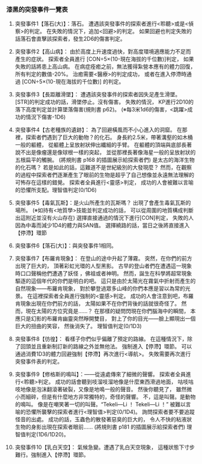 ### 漆黑的突發事件一覽表
1. 突發事件1【落石(大)】：落石。
                        遭遇該突發事件的探索者進行<聆聽>或是<偵察>的判定。
                        在失敗的情況下，追加<回避>的判定。
                        如果回避也判定失敗的話落石會直擊該探索者，發生2D6的傷害判定。

2. 突發事件2【高山病】：  由於高度上升速度過快，對高度環境適應能力不足而產生的症狀。
                        探索者全員進行 [CON÷5×(10-現在海拔的千位數)]判定，
                        如果失敗的話將患上高山病。
                        在病症痊癒之前，無法獲得紮營本應有的體力回復，
                        所有判定的數值-20%。
                        治癒需要<醫療>的判定成功，
                        或者在進入停滯時通過 [CON÷5×(10-現在海拔的千位數)] 的判定。

3. 突發事件3【長距離滑墜】： 遭遇該突發事件的探索者因失足產生滑墜。
                           [STR]的判定成功的話，滑墜停止。沒有傷害。
                           失敗的情況，
                           KP進行2D10的落下高度判定並計算墜落傷害(規則書 p62)。
                           (※每3米1d6的傷害，<跳躍>成功的情況下傷害-1D6)

4. 突發事件4【古老種族的遺跡】： 為了回避橫風而不小心進入的洞窟。
                              在那裡，探索者們遇到了巨大的動物？的化石。
                              身長約2.5米，帶著溝壑的如木桶一般的軀體，
                              從軀體上呈放射狀伸出纖細的手臂。
                              在軀體的頂端與底部長著說不出是像瘤還是像球根一樣的突起，
                              並從那裡長著像海星一般的呈放射狀的五根扁平的觸腕。
                              (將規則書 p168 的插圖展示給探索者們)
                              是太古的海洋生物的化石嗎？
                              若是如此的話，這難道不是世紀級別的大發現麼？
                              然而，在觀察的過程中探索者們逐漸產生了眼前的生物是超乎了自己想像並永遠無法理解的可怖存在這樣的錯覺。
                              探索者全員進行<靈感>判定，
                              成功的人會被難以言喻的恐懼所支配。理智值判定(0/1D6)

5. 突發事件5【毒氣瓦斯】：是火山所產生的瓦斯嗎？
                        出現了會產生毒氣瓦斯的場所。
                        (※如持有<地質學>技能並判定成功的話，
                        可以從周圍的地質構成判斷出這附近並沒有火山存在)
                        選擇直接通過的情況下進行[CON]判定，
                        失敗的人因為中毒而減少1D4的體力與SAN值。
                        選擇繞路的話，當日之後將直接進入【停滯】環節

6. 突發事件6【落石(大)】：與突發事件1相同。

7. 突發事件7【布羅肯現象】： 在登山的途中升起了薄霧。
                           突然，在你們的前方出現了巨大的，
                           頂著彩虹光環的人型黑影。
                           古早的登山者們在遭遇這一現象時口口聲稱他們遭遇了妖怪
                           ，佛祖或者神明。
                           然而，誕生在科學將超常現象驅逐的這個年代的你們是明白的吧。
                           這只是由於太陽光在霧氣中折射而產生的自然現象——布羅肯現象，
                           對於攀登過眾多山峰的你們本應是習以為常的光景。
                           在這裡探索者全員進行強制的<靈感>判定。
                           成功的人會注意到吧，布羅肯現象出現在你們前方的話，
                           太陽如果不在你們背後的話就很奇怪了。
                           然而，現在太陽的方位究竟是……？
                           在那樣的疑問閃現在你們腦海中的瞬間，
                           本應只是幻影的布羅肯幽靈突然睜開雙目，
                           對上了你的目光——臉上顯現出一個巨大的扭曲的笑容，
                           然後消失了。
                           理智值判定(0/1D3)

8. 突發事件8【彷徨】： 看樣子你們似乎偏離了預定的路線。
                     在這種情況下，除了回頭並且重新制訂新的路線之外並無他法。
                     強制進入【停滯】環節。
                     可以通過消費1D3的體力回避強制【停滯】再次進行<導航>。
                     失敗需要再次進行突發事件表的判定。

9. 突發事件9【修格斯的鳴叫】：——從遠處傳來了細微的聲響。
                           探索者全員進行<聆聽>判定。
                           成功的話會聽到吱溜吱溜地像是什麼東西滑過地面，
                           咕吱咕吱地像是泡沫翻滾著破裂，又像是地鳴一般的聲音。
                           然後你聽見了，
                           雖然微小而細碎，但是有什麼地方非常獨特的，奇怪的聲響。
                           不，這是叫聲。是動物的鳴叫。
                           像是在嘲笑著一切的叫聲。“Tekeli—Li ！ Tekeli—Li ！”
                           被難以言喻的恐懼所襲擊的探索者進行<理智值>判定(0/1D4)。
                           詢問探索者要不要追蹤怪音的出處。
                           成功的話，玉蟲色的散發著惡臭的巨大的，
                           令人不快的粘液狀生物的身影出現在探索者眼前……
                           (將規則書 p181 的插圖展示給探索者們)
                           理智值判定(1D6/1D20)。

10. 突發事件10【乳白天空】： 氣候急變。遭遇了乳白天空現象，
                           這種狀態下寸步難行。強制進入【停滯】環節。